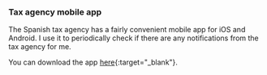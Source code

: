 ### Tax agency mobile app

The Spanish tax agency has a fairly convenient mobile app for iOS and Android. I use it to periodically check if there
are any notifications from the tax agency for me.

You can download the app
[here](https://sede.agenciatributaria.gob.es/Sede/en_gb/ayuda/app-agencia-tributaria.html){:target="_blank"}.
